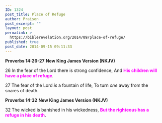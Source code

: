 ```yaml
---
ID: 1324
post_title: Place of Refuge
author: Praison
post_excerpt: ""
layout: post
permalink: >
  https://biblerevelation.org/2014/09/place-of-refuge/
published: true
post_date: 2014-09-15 09:11:33
---
```

<strong>Proverbs 14:26-27</strong>
<strong> New King James Version (NKJV)</strong>

26 In the fear of the Lord there is strong confidence,
And <span style="color: #ff00ff;"><strong>His children will have a place of refuge</strong></span>.

<span id="en-NKJV-16800" class="text Prov-14-27"><span class="versenum">27 </span>The fear of the <span class="small-caps">Lord</span> <i>is</i> a fountain of life,</span>
<span class="text Prov-14-27">To turn <i>one</i> away from the snares of death.</span>

<strong>Proverbs 14:32</strong>
<strong> New King James Version (NKJV)</strong>

32 The wicked is banished in his wickedness, <span style="color: #ff00ff;"><strong>But the righteous has a refuge in his death</strong></span>.